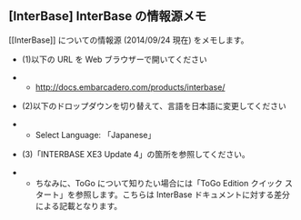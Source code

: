 ## [InterBase] InterBase の情報源メモ

[[InterBase]] についての情報源 (2014/09/24 現在) をメモします。

* (1)以下の URL を Web ブラウザーで開いてください
* -  http://docs.embarcadero.com/products/interbase/

* (2)以下のドロップダウンを切り替えて、言語を日本語に変更してください
* -  Select Language: 「Japanese」

* (3)「INTERBASE XE3 Update 4」の箇所を参照してください。
* - ちなみに、ToGo について知りたい場合には「ToGo Edition クイック スタート」を参照します。こちらは InterBase ドキュメントに対する差分による記載となります。

